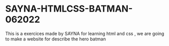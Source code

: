 # SAYNA-HTMLCSS-BATMAN-062022
This is a exercices made by SAYNA for learning html and css , we are going to make a website for describe the hero batman
